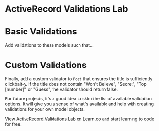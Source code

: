 # ActiveRecord Validations Lab

# Basic Validations

Add validations to these models such that...

<!-- 1. All authors have a name -->
<!-- 1. No two authors have the same name -->
<!-- 1. Author phone numbers are exactly ten digits -->
<!-- 1. All posts have a title -->
<!-- 1. Post content is at least 250 characters long
1. Post summary is a maximum of 250 characters -->
<!-- 1. Post category is either `Fiction` or `Non-Fiction`
   This step requires an `inclusion` validator, which was not outlined in the
   README lesson. You'll need to refer to the [Rails guide][ar_validations] to
   look up how to use it.
   [ar_validations]: http://guides.rubyonrails.org/active_record_validations.html -->


# Custom Validations

Finally, add a custom validator to `Post` that ensures the title is sufficiently
clickbait-y. If the title does not contain "Won't Believe", "Secret", "Top
[number]", or "Guess", the validator should return false.

For future projects, it's a good idea to skim the list of available validation options.
It will give you a sense of what's available and help with creating
validations for your own model objects.

<p data-visibility='hidden'>View <a href='https://learn.co/lessons/activerecord-validations-lab'>ActiveRecord Validations Lab</a> on Learn.co and start learning to code for free.</p>
